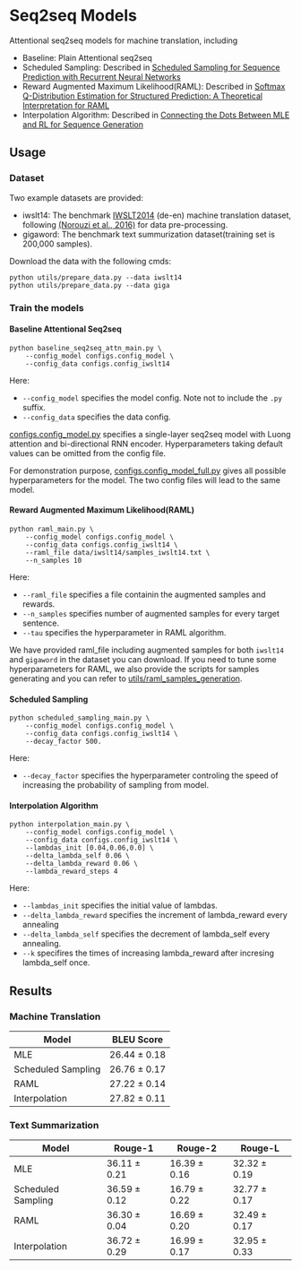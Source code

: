 # Seq2seq Models #

Attentional seq2seq models for machine translation, including
* Baseline: Plain Attentional seq2seq
* Scheduled Sampling: Described in [Scheduled Sampling for Sequence Prediction with Recurrent Neural Networks](https://arxiv.org/abs/1506.03099)
* Reward Augmented Maximum Likelihood(RAML): Described in [
Softmax Q-Distribution Estimation for Structured Prediction: A Theoretical Interpretation for RAML](https://arxiv.org/abs/1705.07136)
* Interpolation Algorithm: Described in [Connecting the Dots Between MLE and RL for Sequence Generation](https://www.cs.cmu.edu/~zhitingh/)

## Usage ##

### Dataset ###

Two example datasets are provided:

  * iwslt14: The benchmark [IWSLT2014](https://sites.google.com/site/iwsltevaluation2014/home) (de-en) machine translation dataset, following [(Norouzi et al., 2016)]() for data pre-processing.
  * gigaword: The benchmark text summurization dataset(training set is 200,000 samples). 

Download the data with the following cmds:

```
python utils/prepare_data.py --data iwslt14
python utils/prepare_data.py --data giga
```

### Train the models ###

#### Baseline Attentional Seq2seq

```
python baseline_seq2seq_attn_main.py \
    --config_model configs.config_model \
    --config_data configs.config_iwslt14
```

Here:
  * `--config_model` specifies the model config. Note not to include the `.py` suffix.
  * `--config_data` specifies the data config.

[configs.config_model.py](./configs.config_model.py) specifies a single-layer seq2seq model with Luong attention and bi-directional RNN encoder. Hyperparameters taking default values can be omitted from the config file. 

For demonstration purpose, [configs.config_model_full.py](./configs.config_model_full.py) gives all possible hyperparameters for the model. The two config files will lead to the same model.

#### Reward Augmented Maximum Likelihood(RAML)
```
python raml_main.py \
    --config_model configs.config_model \
    --config_data configs.config_iwslt14 \
    --raml_file data/iwslt14/samples_iwslt14.txt \
    --n_samples 10
```
Here:
  * `--raml_file` specifies a file containin the augmented samples and rewards.
  * `--n_samples` specifies number of augmented samples for every target sentence.
  * `--tau` specifies the hyperparameter in RAML algorithm.

We have provided raml_file including augmented samples for both ```iwslt14``` and ```gigaword``` in the dataset you can download. If you need to tune some hyperparameters for RAML, we also provide the scripts for samples generating and you can refer to [utils/raml_samples_generation](utils/raml_samples_generation).


#### Scheduled Sampling
```
python scheduled_sampling_main.py \
    --config_model configs.config_model \
    --config_data configs.config_iwslt14 \
    --decay_factor 500.
```
Here:
  * `--decay_factor` specifies the hyperparameter controling the speed of increasing the probability of sampling from model.


#### Interpolation Algorithm
```
python interpolation_main.py \
    --config_model configs.config_model \
    --config_data configs.config_iwslt14 \
    --lambdas_init [0.04,0.06,0.0] \
    --delta_lambda_self 0.06 \
    --delta_lambda_reward 0.06 \
    --lambda_reward_steps 4
```
Here:

  * `--lambdas_init` specifies the initial value of lambdas.
  * `--delta_lambda_reward` specifies the increment of lambda_reward every annealing
  * `--delta_lambda_self` specifies the decrement of lambda_self every annealing.
  * `--k` specifires the times of increasing lambda_reward after incresing lambda_self once.

## Results ##

### Machine Translation
| Model      | BLEU Score   | 
| -----------| -------|  
| MLE        | 26.44 ± 0.18  | 
| Scheduled Sampling   | 26.76  ± 0.17  |
| RAML | 27.22  ± 0.14  |
| Interpolation | 27.82  ± 0.11  |

### Text Summarization
| Model      | Rouge-1   | Rouge-2 | Rouge-L |  
| -----------| -------|-------|-------|  
| MLE        | 36.11 ± 0.21  | 16.39 ± 0.16 | 32.32 ± 0.19 |
| Scheduled Sampling   |  36.59 ± 0.12  |16.79 ± 0.22|32.77 ± 0.17|
| RAML | 36.30  ± 0.04  | 16.69 ± 0.20 | 32.49 ± 0.17 |
| Interpolation | 36.72  ± 0.29  |16.99 ± 0.17 | 32.95 ± 0.33|

 
